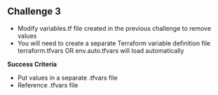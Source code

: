 ## Challenge 3

- Modify variables.tf file created in the previous challenge to remove values
- You will need to create a separate Terraform variable definition file
terraform.tfvars OR env.auto.tfvars will load automatically

**Success Criteria**

- Put values in a separate .tfvars file
- Reference .tfvars file
